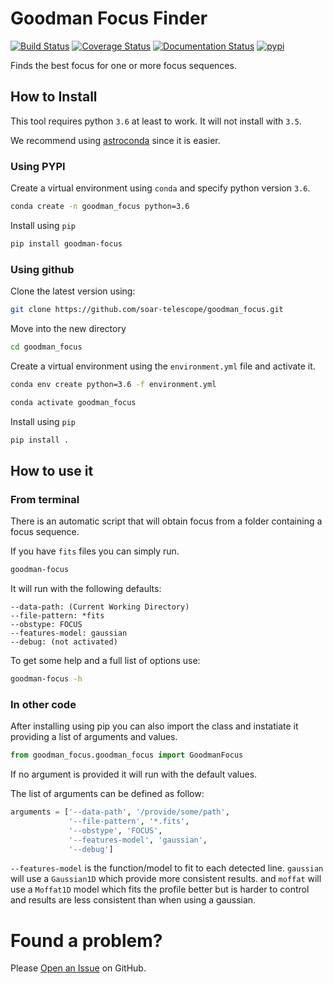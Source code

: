 


# Goodman Focus Finder

[![Build Status](https://travis-ci.org/soar-telescope/goodman_focus.svg?branch=master)](https://travis-ci.org/soar-telescope/goodman_focus)
[![Coverage Status](https://coveralls.io/repos/github/soar-telescope/goodman_focus/badge.svg?branch=master)](https://coveralls.io/github/soar-telescope/goodman_focus?branch=master)
[![Documentation Status](https://readthedocs.org/projects/goodman-focus/badge/?version=latest)](https://goodman-focus.readthedocs.io/en/latest/?badge=latest)
[![pypi](https://img.shields.io/pypi/v/goodman_focus.svg?style=flat)](https://pypi.org/project/goodman-focus/)

Finds the best focus for one or more focus sequences.

## How to Install

This tool requires python `3.6` at least to work. It will not install with `3.5`.

We recommend using [astroconda](https://astroconda.readthedocs.io/en/latest/) since it is easier.

### Using PYPI

Create a virtual environment using `conda` and specify python version `3.6`.
```bash
conda create -n goodman_focus python=3.6
```

Install using `pip`
```bash
pip install goodman-focus
```

### Using github

Clone the latest version using:

```bash
git clone https://github.com/soar-telescope/goodman_focus.git
```

Move into the new directory
```bash
cd goodman_focus
```

Create a virtual environment using the `environment.yml` file and activate it.
```bash
conda env create python=3.6 -f environment.yml

conda activate goodman_focus

```

Install using `pip`
```bash
pip install .
```
## How to use it

### From terminal

There is an automatic script that will obtain focus from a folder containing
a focus sequence.

If you have `fits` files you can simply run.

```bash
goodman-focus
```

It will run with the following defaults:

```text
--data-path: (Current Working Directory)
--file-pattern: *fits
--obstype: FOCUS
--features-model: gaussian
--debug: (not activated)

```

To get some help and a full list of options use:

```bash
goodman-focus -h
```

### In other code

After installing using pip you can also import the class and instatiate it
providing a list of arguments and values.

```python
from goodman_focus.goodman_focus import GoodmanFocus
```

If no argument is provided it will run with the default values.

The list of arguments can be defined as follow:

```python
arguments = ['--data-path', '/provide/some/path',
             '--file-pattern', '*.fits',
             '--obstype', 'FOCUS',
             '--features-model', 'gaussian',
             '--debug']
```


``--features-model`` is the function/model to fit to each detected line. 
``gaussian`` will use a ```Gaussian1D``` which provide more consistent results.
and ``moffat`` will use a ```Moffat1D``` model which fits the profile better but 
is harder to control and results are less consistent than when using a gaussian.

# Found a problem?

Please [Open an Issue](https://github.com/soar-telescope/goodman_focus/issues) on
GitHub.
